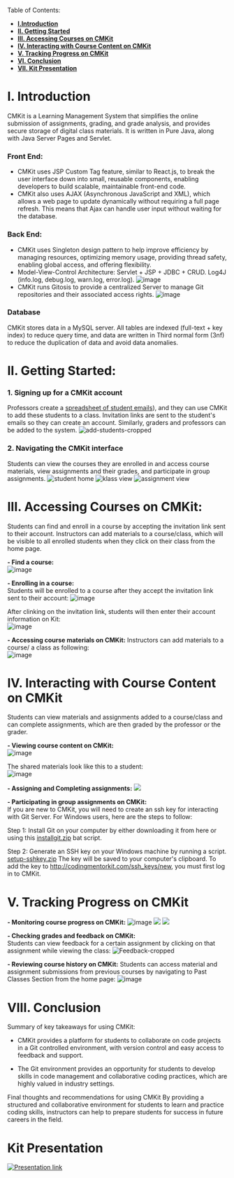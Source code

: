 Table of Contents:

- **[I.Introduction](#i-introduction)**  
- **[II. Getting Started](#ii-getting-started)**  
- **[III. Accessing Courses on CMKit](#iii-accessing-courses-on-cmkit)**  
- **[IV. Interacting with Course Content on CMKit](#iv-interacting-with-course-content-on-cmkit)**   
- **[V. Tracking Progress on CMKit](#v-tracking-progress-on-cmkit)**  
- **[VI. Conclusion](#viii-conclusion)**  
- **[VII. Kit Presentation](#kit-presentation)**  



# I. Introduction

CMKit is a Learning Management System that simplifies the online submission of assignments, grading, and grade analysis, and provides secure storage of digital class materials. It is written in Pure Java, along with Java Server Pages and Servlet.

### Front End:

- CMKit uses JSP Custom Tag feature, similar to React.js, to break the user interface down into small, reusable components, enabling developers to build scalable, maintainable front-end code. 
- CMKit also uses AJAX (Asynchronous JavaScript and XML), which allows a web page to update dynamically without requiring a full page refresh. This means that Ajax can handle user input without waiting for the database.  

### Back End:

- CMKit uses Singleton design pattern to help improve efficiency by managing resources, optimizing memory usage, providing thread safety, enabling global access, and offering flexibility. 
- Model-View-Control Architecture: Servlet + JSP + JDBC + CRUD. Log4J (info.log, debug.log, warn.log, error.log). 
![image](https://user-images.githubusercontent.com/75138396/221334562-8e5d23de-6d76-49e9-a14a-d492fa3bbfe5.png)
- CMKit runs Gitosis to provide a centralized Server to manage Git repositories and their associated access rights.
![image](https://user-images.githubusercontent.com/75138396/221334584-7a94e4f9-b5d7-4140-968a-e43fa7a7a35a.png)


### Database

CMKit stores data in a MySQL server. All tables are indexed (full-text + key index) to reduce query time, and data are written in Third normal form (3nf) to reduce the duplication of data and avoid data anomalies.

# II. Getting Started:

### 1. Signing up for a CMKit account

Professors create a [spreadsheet of student emails]((https://docs.google.com/spreadsheets/d/18tLlYL6Ftcdbk3ESXvmq6mcj5V_AyjW4V-mDUHLGiyk/edit#gid=0))), and they can use CMKit to add these students to a class. Invitation links are sent to the student's emails so they can create an account. Similarly, graders and professors can be added to the system.
![add-students-cropped](https://user-images.githubusercontent.com/75138396/221392328-bc2f81d1-e07e-46e8-8be9-3f3e8ba350f8.gif)

### 2. Navigating the CMKit interface

Students can view the courses they are enrolled in and access course materials, view assignments and their grades, and participate in group assignments.
![student home](https://i.imgur.com/YsTt7sa.jpg)
![klass view](https://i.imgur.com/Q8lGsfj.jpg)
![assignment view](https://user-images.githubusercontent.com/75138396/221348916-6495c393-08df-420f-8140-806f0d9b99b2.png)

# III. Accessing Courses on CMKit:

Students can find and enroll in a course by accepting the invitation link sent to their account. Instructors can add materials to a course/class, which will be visible to all enrolled students when they click on their class from the home page.

**- Find a course:**  
![image](https://user-images.githubusercontent.com/75138396/221346966-7ed1d63f-cb29-4d0c-a89f-74abc874ef28.png)

**- Enrolling in a course:**  
Students will be enrolled to a course after they accept the invitation link sent to their account:
![image](https://user-images.githubusercontent.com/75138396/221348527-94cedb18-2320-4e43-a919-e0dc08e37510.png)

After clinking on the invitation link, students will then enter their account information on Kit:  
![image](https://user-images.githubusercontent.com/75138396/221348557-2e9be32d-572f-4b5a-a7ce-11b7942e77ce.png)

**- Accessing course materials on CMKit:**
Instructors can add materials to a course/ a class as following:  
![image](https://user-images.githubusercontent.com/75138396/221347258-79db8124-12fe-4639-a271-faf38eaa1b0e.png)

# IV. Interacting with Course Content on CMKit
Students can view materials and assignments added to a course/class and can complete assignments, which are then graded by the professor or the grader.


**- Viewing course content on CMKit:**   
![image](https://user-images.githubusercontent.com/75138396/221347440-835e823d-82cb-4605-8f8c-23cfe6a94dba.png)

The shared materials look like this to a student:  
![image](https://user-images.githubusercontent.com/75138396/221347154-bd7ff856-672a-404a-9193-ea5651e7dc51.png)


**- Assigning and Completing assignments:**
![](https://i.imgur.com/zvVtYPJ.gif)

**- Participating in group assignments on CMKit:**  
If you are new to CMKit, you will need to create an ssh key for interacting with Git Server. 
For Windows users, here are the steps to follow:  
  
Step 1: Install Git on your computer by either downloading it from here or using this [installgit.zip](https://github.com/thanhvu0895/CMKit-Java-Learning-Management-System/files/10840528/installgit.zip) bat script.  
  
Step 2: Generate an SSH key on your Windows machine by running a script.
[setup-sshkey.zip](https://github.com/thanhvu0895/CMKit-Java-Learning-Management-System/files/10840516/setup-sshkey.zip)
The key will be saved to your computer's clipboard. To add the key to http://codingmentorkit.com/ssh_keys/new, you must first log in to CMKit.

# V. Tracking Progress on CMKit

**- Monitoring course progress on CMKit:**
![image](https://user-images.githubusercontent.com/75138396/221346807-30dc16cf-6f08-4caa-b8c5-af9a906a7ca2.png)
![](https://i.imgur.com/8mTLYMU.jpg)
![](https://i.imgur.com/QE2G9Nj.jpg)


**- Checking grades and feedback on CMKit:**  
Students can view feedback for a certain assignment by clicking on that assignment while viewing the class:
![Feedback-cropped](https://user-images.githubusercontent.com/75138396/221392232-3f88e719-24e1-4adf-aa4b-58cea890fe32.gif)

**- Reviewing course history on CMKit:**
Students can access material and assignment submissions from previous courses by navigating to Past Classes Section from the home page:
![image](https://user-images.githubusercontent.com/75138396/221349089-ec661f57-af97-4bf8-96a7-9c42b0e6c708.png)

# VIII. Conclusion

Summary of key takeaways for using CMKit:

- CMKit provides a platform for students to collaborate on code projects in a Git controlled environment, with version control and easy access to feedback and support.

- The Git environment provides an opportunity for students to develop skills in code management and collaborative coding practices, which are highly valued in industry settings.

Final thoughts and recommendations for using CMKit
By providing a structured and collaborative environment for students to learn and practice coding skills, instructors can help to prepare students for success in future careers in the field.

# Kit Presentation 
[![Presentation link](https://i.imgur.com/tnuMkYt.png)](https://drive.google.com/file/d/1HmIBZJtRYmAtaYE_QU23V37QcD_5UOAY/view)
